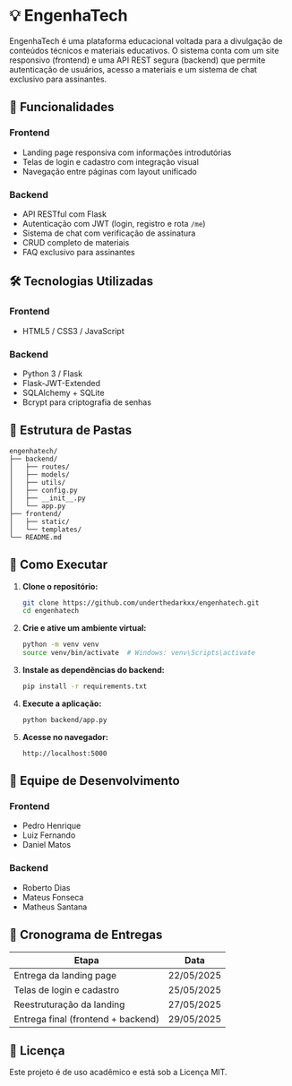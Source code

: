 # 💡 EngenhaTech

EngenhaTech é uma plataforma educacional voltada para a divulgação de conteúdos técnicos e materiais educativos. O sistema conta com um site responsivo (frontend) e uma API REST segura (backend) que permite autenticação de usuários, acesso a materiais e um sistema de chat exclusivo para assinantes.

## 🧩 Funcionalidades

### Frontend
- Landing page responsiva com informações introdutórias
- Telas de login e cadastro com integração visual
- Navegação entre páginas com layout unificado

### Backend
- API RESTful com Flask
- Autenticação com JWT (login, registro e rota `/me`)
- Sistema de chat com verificação de assinatura
- CRUD completo de materiais
- FAQ exclusivo para assinantes

## 🛠 Tecnologias Utilizadas

### Frontend
- HTML5 / CSS3 / JavaScript

### Backend
- Python 3 / Flask
- Flask-JWT-Extended
- SQLAlchemy + SQLite
- Bcrypt para criptografia de senhas

## 📂 Estrutura de Pastas

```
engenhatech/
├── backend/
│   ├── routes/
│   ├── models/
│   ├── utils/
│   ├── config.py
│   ├── __init__.py
│   └── app.py
├── frontend/
│   ├── static/
│   └── templates/
└── README.md
```

## 🚀 Como Executar

1. **Clone o repositório:**
   ```bash
   git clone https://github.com/underthedarkxx/engenhatech.git
   cd engenhatech
   ```

2. **Crie e ative um ambiente virtual:**
   ```bash
   python -m venv venv
   source venv/bin/activate  # Windows: venv\Scripts\activate
   ```

3. **Instale as dependências do backend:**
   ```bash
   pip install -r requirements.txt
   ```

4. **Execute a aplicação:**
   ```bash
   python backend/app.py
   ```

5. **Acesse no navegador:**
   ```
   http://localhost:5000
   ```

## 👥 Equipe de Desenvolvimento

### Frontend
- Pedro Henrique
- Luiz Fernando
- Daniel Matos

### Backend
- Roberto Dias
- Mateus Fonseca
- Matheus Santana

## 📅 Cronograma de Entregas

| Etapa                         | Data       |
|------------------------------|------------|
| Entrega da landing page      | 22/05/2025 |
| Telas de login e cadastro    | 25/05/2025 |
| Reestruturação da landing    | 27/05/2025 |
| Entrega final (frontend + backend) | 29/05/2025 |

## 📜 Licença

Este projeto é de uso acadêmico e está sob a Licença MIT.

